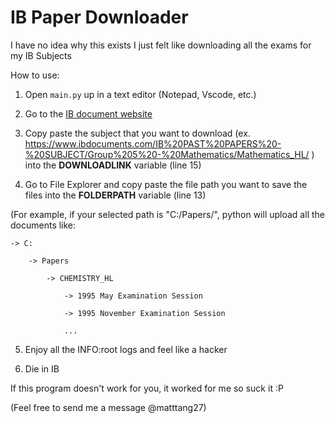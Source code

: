 IB Paper Downloader
===========

I have no idea why this exists I just felt like downloading all the exams for my IB Subjects

How to use:

1. Open `main.py` up in a text editor (Notepad, Vscode, etc.)
2. Go to the [IB document website](https://www.ibdocuments.com/IB%20PAST%20PAPERS%20-%20SUBJECT/)

3. Copy paste the subject that you want to download (ex. https://www.ibdocuments.com/IB%20PAST%20PAPERS%20-%20SUBJECT/Group%205%20-%20Mathematics/Mathematics_HL/ ) into the **DOWNLOADLINK** variable (line 15)

4. Go to File Explorer and copy paste the file path you want to save the files into the **FOLDERPATH** variable (line 13)

(For example, if your selected path is "C:/Papers/", python will upload all the documents like:

    -> C:

        -> Papers

            -> CHEMISTRY_HL

                -> 1995 May Examination Session

                -> 1995 November Examination Session

                ...

5. Enjoy all the INFO:root logs and feel like a hacker

6. Die in IB

If this program doesn't work for you, it worked for me so suck it :P

(Feel free to send me a message @matttang27)

